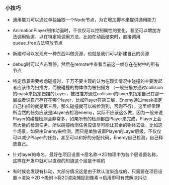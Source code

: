 ### 小技巧

- 通用能力可以通过单独抽取一个Node节点，为它增加脚本来提供通用能力
- AnimationPlayer制作动画时，不仅仅可以控制属性的变化，甚至可以增加方法调用轨道，以在特定帧调用方法，比如在动画结束时，直接调用queue_free方法释放节点

- 新建时可以发现有一种东西叫做资源，也就是我们可以新建自己的资源
- debug时可以点击暂停，然后在remote中查看当前这一帧存在在树中的所有节点
- 特定场景需要考虑碰撞时，千万不要主观的认为在现实情况中碰撞的主要发起者应该作为扫描方，而被碰撞的物体作为被扫描方 （一般扫描方通过collision的mask来指定扫描的Layer，被扫描方通过collision的layer来指定自己在那一层或者说自己存在在哪个layer，比如Player在第三层，Enemy通过mask指定自己扫描的就是第三层，那么碰撞就可以被检测到，否则不行）。这里经常理所当然的任务应该是player去检测enemy，实际不应该这么做，因为一般来说Player的碰撞检测会非常多，如果所有的检测都由Player来完成，Player上会有大量的检测任务。所以碰撞检测任务应该尽可能让其余的物体去做，比如这个场景，如果由Enemy来检测，而只是单独设置Player的Layer层级，不仅仅可以减少Player的任务，甚至可以和好的分配代码，Enemy自己检测，自己释放自己。
- 针对layer的命名，最好在项目设置->层名称->2D物理中为各个层设置名称，这样在开发中就可以直观的知道这个层是干嘛的
- 有时候会发现有抖动，大部分情况这是由于默认渲染造成的，只需要在项目设置->渲染->2D->吸附->将2D渲染捕捉到像素->启用即可有效解决抖动

